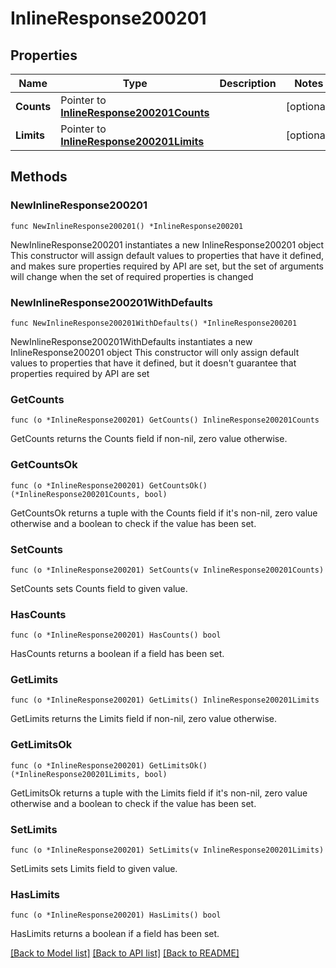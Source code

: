 # InlineResponse200201

## Properties

Name | Type | Description | Notes
------------ | ------------- | ------------- | -------------
**Counts** | Pointer to [**InlineResponse200201Counts**](InlineResponse200201Counts.md) |  | [optional] 
**Limits** | Pointer to [**InlineResponse200201Limits**](InlineResponse200201Limits.md) |  | [optional] 

## Methods

### NewInlineResponse200201

`func NewInlineResponse200201() *InlineResponse200201`

NewInlineResponse200201 instantiates a new InlineResponse200201 object
This constructor will assign default values to properties that have it defined,
and makes sure properties required by API are set, but the set of arguments
will change when the set of required properties is changed

### NewInlineResponse200201WithDefaults

`func NewInlineResponse200201WithDefaults() *InlineResponse200201`

NewInlineResponse200201WithDefaults instantiates a new InlineResponse200201 object
This constructor will only assign default values to properties that have it defined,
but it doesn't guarantee that properties required by API are set

### GetCounts

`func (o *InlineResponse200201) GetCounts() InlineResponse200201Counts`

GetCounts returns the Counts field if non-nil, zero value otherwise.

### GetCountsOk

`func (o *InlineResponse200201) GetCountsOk() (*InlineResponse200201Counts, bool)`

GetCountsOk returns a tuple with the Counts field if it's non-nil, zero value otherwise
and a boolean to check if the value has been set.

### SetCounts

`func (o *InlineResponse200201) SetCounts(v InlineResponse200201Counts)`

SetCounts sets Counts field to given value.

### HasCounts

`func (o *InlineResponse200201) HasCounts() bool`

HasCounts returns a boolean if a field has been set.

### GetLimits

`func (o *InlineResponse200201) GetLimits() InlineResponse200201Limits`

GetLimits returns the Limits field if non-nil, zero value otherwise.

### GetLimitsOk

`func (o *InlineResponse200201) GetLimitsOk() (*InlineResponse200201Limits, bool)`

GetLimitsOk returns a tuple with the Limits field if it's non-nil, zero value otherwise
and a boolean to check if the value has been set.

### SetLimits

`func (o *InlineResponse200201) SetLimits(v InlineResponse200201Limits)`

SetLimits sets Limits field to given value.

### HasLimits

`func (o *InlineResponse200201) HasLimits() bool`

HasLimits returns a boolean if a field has been set.


[[Back to Model list]](../README.md#documentation-for-models) [[Back to API list]](../README.md#documentation-for-api-endpoints) [[Back to README]](../README.md)



